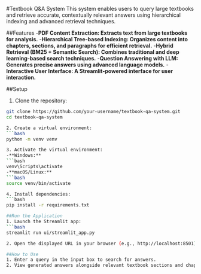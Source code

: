 #Textbook Q&A System
This system enables users to query large textbooks and retrieve accurate, contextually relevant answers using hierarchical indexing and advanced retrieval techniques.

##Features
-**PDF Content Extraction: Extracts text from large textbooks for analysis.**
-**Hierarchical Tree-based Indexing: Organizes content into chapters, sections, and paragraphs for efficient retrieval.**
-**Hybrid Retrieval (BM25 + Semantic Search): Combines traditional and deep learning-based search techniques.**
-**Question Answering with LLM: Generates precise answers using advanced language models.**
-**Interactive User Interface: A Streamlit-powered interface for user interaction.**

##Setup
1. Clone the repository:
```bash
git clone https://github.com/your-username/textbook-qa-system.git
cd textbook-qa-system

2. Create a virtual environment:
```bash
python -m venv venv

3. Activate the virtual environment:
-**Windows:**
```bash
venv\Scripts\activate
-**macOS/Linux:**
```bash
source venv/bin/activate

4. Install dependencies:
```bash
pip install -r requirements.txt

##Run the Application
1. Launch the Streamlit app:
```bash
streamlit run ui/streamlit_app.py

2. Open the displayed URL in your browser (e.g., http://localhost:8501).

##How to Use
1. Enter a query in the input box to search for answers.
2. View generated answers alongside relevant textbook sections and chapters.



